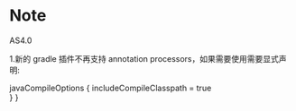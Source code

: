# Note
AS4.0

1.新的 gradle 插件不再支持 annotation processors，如果需要使用需要显式声明:

 javaCompileOptions {
                includeCompileClasspath = true  
            }
        }
